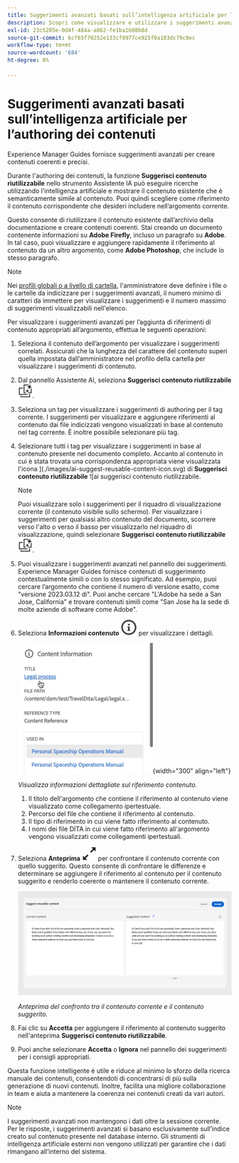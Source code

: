 ```yaml
---
title: Suggerimenti avanzati basati sull’intelligenza artificiale per l’authoring dei contenuti
description: Scopri come visualizzare e utilizzare i suggerimenti avanzati basati sull’intelligenza artificiale nell’editor web.
exl-id: 23c5285e-0d4f-484a-a062-fe1ba1608b8d
source-git-commit: 6cf65f70252e133cf8977ce925f0a103dc79c0ec
workflow-type: tm+mt
source-wordcount: '684'
ht-degree: 0%

---
```


# Suggerimenti avanzati basati sull’intelligenza artificiale per l’authoring dei contenuti

Experience Manager Guides fornisce suggerimenti avanzati per creare contenuti coerenti e precisi.

Durante l&#39;authoring dei contenuti, la funzione **Suggerisci contenuto riutilizzabile** nello strumento Assistente IA può eseguire ricerche utilizzando l&#39;intelligenza artificiale e mostrare il contenuto esistente che è semanticamente simile al contenuto. Puoi quindi scegliere come riferimento il contenuto corrispondente che desideri includere nell’argomento corrente.

Questo consente di riutilizzare il contenuto esistente dall’archivio della documentazione e creare contenuti coerenti. Stai creando un documento contenente informazioni su **Adobe Firefly**, incluso un paragrafo su **Adobe**. In tal caso, puoi visualizzare e aggiungere rapidamente il riferimento al contenuto da un altro argomento, come **Adobe Photoshop**, che include lo stesso paragrafo.
>[!NOTE]
>
> Nei [profili globali o a livello di cartella](../cs-install-guide/conf-folder-level.md#conf-ai-smart-suggestions), l&#39;amministratore deve definire i file o le cartelle da indicizzare per i suggerimenti avanzati, il numero minimo di caratteri da immettere per visualizzare i suggerimenti e il numero massimo di suggerimenti visualizzabili nell&#39;elenco.

Per visualizzare i suggerimenti avanzati per l’aggiunta di riferimenti di contenuto appropriati all’argomento, effettua le seguenti operazioni:


1. Seleziona il contenuto dell’argomento per visualizzare i suggerimenti correlati. Assicurati che la lunghezza del carattere del contenuto superi quella impostata dall’amministratore nel profilo della cartella per visualizzare i suggerimenti di contenuto.
1. Dal pannello Assistente AI, seleziona **Suggerisci contenuto riutilizzabile** ![ai icona Suggerisci contenuto riutilizzabile ](./images/ai-suggest-reusable-content-icon.svg).

1. Seleziona un tag per visualizzare i suggerimenti di authoring per il tag corrente.  I suggerimenti per visualizzare e aggiungere riferimenti al contenuto dai file indicizzati vengono visualizzati in base al contenuto nel tag corrente. È inoltre possibile selezionare più tag.


1. Selezionare tutti i tag per visualizzare i suggerimenti in base al contenuto presente nel documento completo.  Accanto al contenuto in cui è stata trovata una corrispondenza appropriata viene visualizzata l&#39;icona ](./images/ai-suggest-reusable-content-icon.svg) di **Suggerisci contenuto riutilizzabile** ![ai suggerisci contenuto riutilizzabile.



   >[!NOTE]
   >
   > Puoi visualizzare solo i suggerimenti per il riquadro di visualizzazione corrente (il contenuto visibile sullo schermo). Per visualizzare i suggerimenti per qualsiasi altro contenuto del documento, scorrere verso l&#39;alto o verso il basso per visualizzarlo nel riquadro di visualizzazione, quindi selezionare **Suggerisci contenuto riutilizzabile** ![ai icona Suggerisci contenuto riutilizzabile ](./images/ai-suggest-reusable-content-icon.svg).


1. Puoi visualizzare i suggerimenti avanzati nel pannello dei suggerimenti.  Experience Manager Guides fornisce contenuti di suggerimento contestualmente simili o con lo stesso significato. Ad esempio, puoi cercare l’argomento che contiene il numero di versione esatto, come &quot;versione 2023.03.12 di&quot;. Puoi anche cercare &quot;L&#39;Adobe ha sede a San Jose, California&quot; e trovare contenuti simili come &quot;San Jose ha la sede di molte aziende di software come Adobe&quot;.
1. Seleziona **Informazioni contenuto** ![Informazioni contenuto](images/smart-suggestions-content-info-icon.svg) per visualizzare i dettagli.

   ![Pannello informazioni contenuto](images/smart-suggestions-content-information.png){width="300" align="left"}

   *Visualizza informazioni dettagliate sul riferimento contenuto.*

   1. Il titolo dell&#39;argomento che contiene il riferimento al contenuto viene visualizzato come collegamento ipertestuale.
   1. Percorso del file che contiene il riferimento al contenuto.
   1. Il tipo di riferimento in cui viene fatto riferimento al contenuto.
   1. I nomi dei file DITA in cui viene fatto riferimento all&#39;argomento vengono visualizzati come collegamenti ipertestuali.
1. Seleziona **Anteprima** ![icona anteprima](./images/expand-icon.svg) per confrontare il contenuto corrente con quello suggerito. Questo consente di confrontare le differenze e determinare se aggiungere il riferimento al contenuto per il contenuto suggerito e renderlo coerente o mantenere il contenuto corrente.

   ![Suggerisci anteprima contenuto riutilizzabile](images/ai-assistant-suggest-reusable-content.png)

   *Anteprima del confronto tra il contenuto corrente e il contenuto suggerito.*

1. Fai clic su **Accetta** per aggiungere il riferimento al contenuto suggerito nell&#39;anteprima **Suggerisci contenuto riutilizzabile**.
1. Puoi anche selezionare **Accetta** o **Ignora** nel pannello dei suggerimenti per i consigli appropriati.


Questa funzione intelligente è utile e riduce al minimo lo sforzo della ricerca manuale dei contenuti, consentendoti di concentrarsi di più sulla generazione di nuovi contenuti. Inoltre, facilita una migliore collaborazione in team e aiuta a mantenere la coerenza nei contenuti creati da vari autori.

>[!NOTE]
>
>I suggerimenti avanzati non mantengono i dati oltre la sessione corrente. Per le risposte, i suggerimenti avanzati si basano esclusivamente sull’indice creato sul contenuto presente nel database interno. Gli strumenti di intelligenza artificiale esterni non vengono utilizzati per garantire che i dati rimangano all’interno del sistema.
